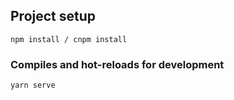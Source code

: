 ## Project setup
```
npm install / cnpm install
```

### Compiles and hot-reloads for development
```
yarn serve
```

